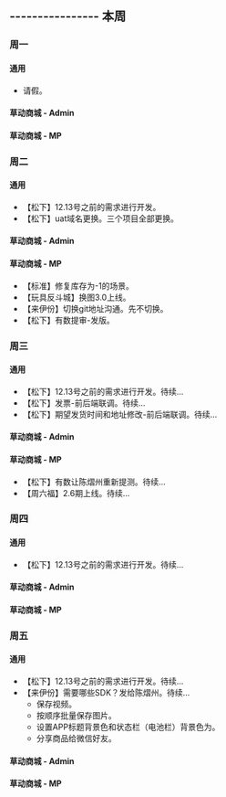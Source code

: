 ## ---------------- 本周

### 周一
#### 通用
* 请假。
#### 草动商城 - Admin
#### 草动商城 - MP

### 周二
#### 通用
* 【松下】12.13号之前的需求进行开发。
* 【松下】uat域名更换。三个项目全部更换。
#### 草动商城 - Admin
#### 草动商城 - MP
* 【标准】修复库存为-1的场景。
* 【玩具反斗城】换图3.0上线。
* 【来伊份】切换git地址沟通。先不切换。
* 【松下】有数提审-发版。

### 周三
#### 通用
* 【松下】12.13号之前的需求进行开发。待续...
* 【松下】发票-前后端联调。待续...
* 【松下】期望发货时间和地址修改-前后端联调。待续...
#### 草动商城 - Admin
#### 草动商城 - MP
* 【松下】有数让陈熠州重新提测。待续...
* 【周六福】2.6期上线。待续...

### 周四
#### 通用
* 【松下】12.13号之前的需求进行开发。待续...
#### 草动商城 - Admin
#### 草动商城 - MP

### 周五
#### 通用
* 【松下】12.13号之前的需求进行开发。待续...
* 【来伊份】需要哪些SDK？发给陈熠州。待续...
  - 保存视频。
  - 按顺序批量保存图片。
  - 设置APP标题背景色和状态栏（电池栏）背景色为。
  - 分享商品给微信好友。
#### 草动商城 - Admin
#### 草动商城 - MP
